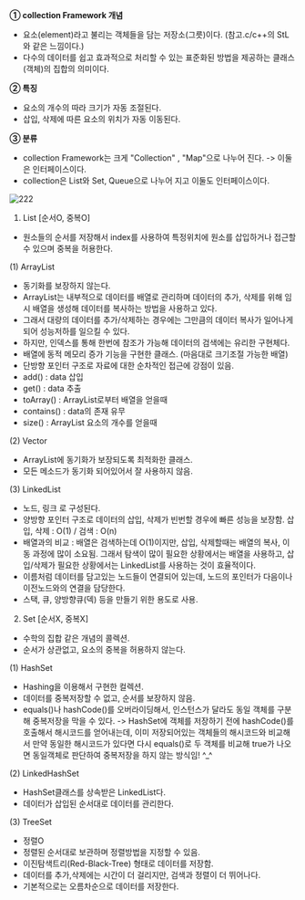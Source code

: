 __① collection Framework 개념__
- 요소(element)라고 불리는 객체들을 담는 저장소(그릇)이다. (참고.c/c++의 StL와 같은 느낌이다.)
- 다수의 데이터를 쉽고 효과적으로 처리할 수 있는 표준화된 방법을 제공하는 클래스(객체)의 집합의 의미이다.

__② 특징__
- 요소의 개수의 따라 크기가 자동 조절된다.
- 삽입, 삭제에 따른 요소의 위치가 자동 이동된다.

__③ 분류__
- collection Framework는 크게 "Collection" , "Map"으로 나누어 진다. -> 이둘은 인터페이스이다.
- collection은 List와 Set, Queue으로 나누어 지고 이둘도 인터페이스이다.

![222](https://user-images.githubusercontent.com/96917871/150382274-f3a5013c-dbe1-42cf-8c47-cbd99b7e7caf.PNG)

1) List  [순서O, 중복O]
- 원소들의 순서를 저장해서 index를 사용하여 특정위치에 원소를 삽입하거나 접근할 수 있으며 중복을 허용한다.

(1) ArrayList
- 동기화를 보장하지 않는다.
- ArrayList는 내부적으로 데이터를 배열로 관리하며 데이터의 추가, 삭제를 위해 임시 배열을 생성해 데이터를 복사하는 방법을 사용하고 있다.
- 그래서 대량의 데이터를 추가/삭제하는 경우에는 그만큼의 데이터 복사가 일어나게 되어 성능저하를 일으킬 수 있다.
- 하지만, 인덱스를 통해 한번에 참조가 가능해 데이터의 검색에는 유리한 구현체다.
- 배열에 동적 메모리 증가 기능을 구현한 클래스. (마음대로 크기조절 가능한 배열)
- 단방향 포인터 구조로 자료에 대한 순차적인 접근에 강점이 있음.
- add() : data 삽입
- get() : data 추출
- toArray() : ArrayList로부터 배열을 얻을때
- contains() : data의 존재 유무
- size() : ArrayList 요소의 개수를 얻을때

(2) Vector
- ArrayList에 동기화가 보장되도록 최적화한 클래스.
- 모든 메소드가 동기화 되어있어서 잘 사용하지 않음.

(3) LinkedList
- 노드, 링크 로 구성된다.
- 양방향 포인터 구조로 데이터의 삽입, 삭제가 빈번할 경우에 빠른 성능을 보장함. 삽입, 삭제 : O(1) / 검색 : O(n)
- 배열과의 비교 : 배열은 검색하는데 O(1)이지만, 삽입, 삭제할때는 배열의 복사, 이동 과정에 많이 소요됨. 그래서 탐색이 많이 필요한 상황에서는 배열을 사용하고, 삽입/삭제가 필요한 상황에서는 LinkedList를 사용하는 것이 효율적이다.
- 이름처럼 데이터를 담고있는 노드들이 연결되어 있는데, 노드의 포인터가 다음이나 이전노드와의 연결을 담당한다.
- 스택, 큐, 양방향큐(덱) 등을 만들기 위한 용도로 사용.

2) Set  [순서X, 중복X]
- 수학의 집합 같은 개념의 콜렉션.
- 순서가 상관없고, 요소의 중복을 허용하지 않는다.

(1) HashSet
- Hashing을 이용해서 구현한 컬렉션.
- 데이터를 중복저장할 수 없고, 순서를 보장하지 않음.
- equals()나 hashCode()를 오버라이딩해서, 인스턴스가 달라도 동일 객체를 구분해 중복저장을 막을 수 있다.
-> HashSet에 객체를 저장하기 전에 hashCode()를 호출해서 해시코드를 얻어내는데,
이미 저장되어있는 객체들의 해시코드와 비교해서 만약 동일한 해시코드가 있다면
다시 equals()로 두 객체를 비교해 true가 나오면 동일객체로 판단하여 중복저장을 하지 않는 방식임! ^_^

(2) LinkedHashSet
- HashSet클래스를 상속받은 LinkedList다.
- 데이터가 삽입된 순서대로 데이터를 관리한다.

(3) TreeSet
- 정렬O
- 정렬된 순서대로 보관하며 정렬방법을 지정할 수 있음.
- 이진탐색트리(Red-Black-Tree) 형태로 데이터를 저장함.
- 데이터를 추가,삭제에는 시간이 더 걸리지만, 검색과 정렬이 더 뛰어나다.
- 기본적으로는 오름차순으로 데이터를 저장한다.

